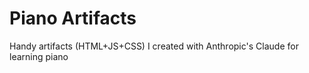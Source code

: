 # Piano Artifacts

Handy artifacts (HTML+JS+CSS) I created with Anthropic's Claude for learning piano


